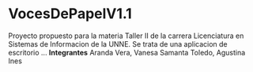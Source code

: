 # VocesDePapelV1.1
Proyecto propuesto para la materia Taller II de la carrera Licenciatura en Sistemas de Informacion de la UNNE. Se trata de una aplicacion de escritorio ...
**Integrantes**
Aranda Vera, Vanesa Samanta
Toledo, Agustina Ines
